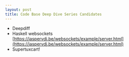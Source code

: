 ```yaml
---
layout: post
title: Code Base Deep Dive Series Candidates
---
```


- Deepdiff
- Haskell websockets [https://jaspervdj.be/websockets/example/server.html](https://jaspervdj.be/websockets/example/server.html)
- Supertuxcart!
